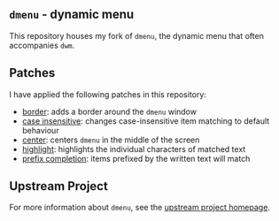 `dmenu` - dynamic menu
--------------------
This repository houses my fork of `dmenu`, the dynamic menu that often accompanies `dwm`.

Patches
-------
I have applied the following patches in this repository:

- [border](https://tools.suckless.org/dmenu/patches/border): adds a border around the `dmenu` window
- [case insensitive](https://tools.suckless.org/dmenu/patches/case-insensitive): changes
  case-insensitive item matching to default behaviour
- [center](https://tools.suckless.org/dmenu/patches/center): centers `dmenu` in the middle of the
  screen
- [highlight](https://tools.suckless.org/dmenu/patches/highlight): highlights the individual
  characters of matched text
- [prefix completion](https://tools.suckless.org/dmenu/patches/prefix-completion): items prefixed by
  the written text will match

Upstream Project
----------------
For more information about `dmenu`, see the [upstream project
homepage](https://tools.suckless.org/dmenu).
